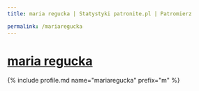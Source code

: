```yaml
---
title: maria regucka | Statystyki patronite.pl | Patromierz

permalink: /mariaregucka
---
```


# [maria regucka](https://patronite.pl/mariaregucka)

{% include profile.md name="mariaregucka" prefix="m" %}
